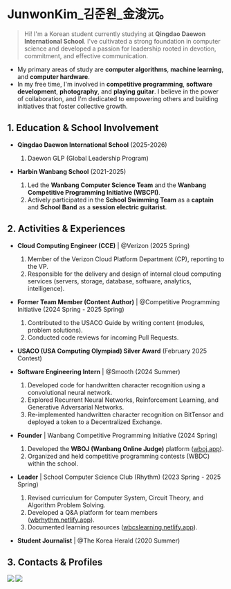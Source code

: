 # JunwonKim_김준원_金浚沅。
> Hi! I'm a Korean student currently studying at **Qingdao Daewon International School**. I've cultivated a strong foundation in computer science and developed a passion for leadership rooted in devotion, commitment, and effective communication.

- My primary areas of study are **computer algorithms**, **machine learning**, and **computer hardware**.
- In my free time, I'm involved in **competitive programming**, **software development**, **photography**, and **playing guitar**. I believe in the power of collaboration, and I'm dedicated to empowering others and building initiatives that foster collective growth.



## 1. Education & School Involvement

- **Qingdao Daewon International School** (2025-2026)
  1. Daewon GLP (Global Leadership Program)

- **Harbin Wanbang School** (2021-2025)
  1. Led the **Wanbang Computer Science Team** and the **Wanbang Competitive Programming Initiative (WBCPI)**.
  2. Actively participated in the **School Swimming Team** as a **captain** and **School Band** as a **session electric guitarist**.



## 2. Activities & Experiences

- **Cloud Computing Engineer (CCE)** | @Verizon (2025 Spring)
  1. Member of the Verizon Cloud Platform Department (CP), reporting to the VP.
  2. Responsible for the delivery and design of internal cloud computing services (servers, storage, database, software, analytics, intelligence).

- **Former Team Member (Content Author)** | @Competitive Programming Initiative (2024 Spring - 2025 Spring)
  1. Contributed to the USACO Guide by writing content (modules, problem solutions).
  2. Conducted code reviews for incoming Pull Requests.

- **USACO (USA Computing Olympiad) Silver Award** (February 2025 Contest)

- **Software Engineering Intern** | @Smooth (2024 Summer)
  1. Developed code for handwritten character recognition using a convolutional neural network.
  2. Explored Recurrent Neural Networks, Reinforcement Learning, and Generative Adversarial Networks.
  3. Re-implemented handwritten character recognition on BitTensor and deployed a token to a Decentralized Exchange.

- **Founder** | Wanbang Competitive Programming Initiative (2024 Spring)
  1. Developed the **WBOJ (Wanbang Online Judge)** platform ([wboj.app](https://wboj.app)).
  2. Organized and held competitive programming contests (WBDC) within the school.

- **Leader** | School Computer Science Club (Rhythm) (2023 Spring - 2025 Spring)
  1. Revised curriculum for Computer System, Circuit Theory, and Algorithm Problem Solving.
  2. Developed a Q&A platform for team members ([wbrhythm.netlify.app](https://wbrhythm.netlify.app)).
  3. Documented learning resources ([wbcslearning.netlify.app](https://wbcslearning.netlify.app)).

- **Student Journalist** | @The Korea Herald (2020 Summer)


<!-- 
## 3. Technical Skills

- **Frontend Development**: HTML/CSS/JS, Vue.js
- **Backend Development**: SupaBase, PocketBase, MySQL, MongoDB, Django
- **Languages**: C/C++, Java, Go, Python, Rust, Solidity
 -->


## 3. Contacts & Profiles

<b>
  <a href="mailto:junwonkim59@gmail.com" target="_blank"><img src="https://img.shields.io/badge/junwonkim59@gmail.com-EA4335?style=flat-square&logo=Gmail&logoColor=white"/></a>
  <a href="mailto:junwonkim04@outlook.com" target="_blank"><img src="https://img.shields.io/badge/junwonkim04@outlook.com-0078D4?style=flat-square&logo=microsoftoutlook&logoColor=white"/></a>
</b>